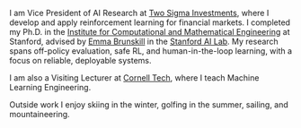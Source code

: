 I am Vice President of AI Research at [Two Sigma Investments](https://www.twosigma.com), where I develop and apply reinforcement learning for financial markets. I completed my Ph.D. in the [Institute for Computational and Mathematical Engineering](https://icme.stanford.edu) at Stanford, advised by [Emma Brunskill](https://cs.stanford.edu/people/ebrun/) in the [Stanford AI Lab](https://ai.stanford.edu). My research spans off-policy evaluation, safe RL, and human-in-the-loop learning, with a focus on reliable, deployable systems.

I am also a Visiting Lecturer at [Cornell Tech](https://www.tech.cornell.edu/), where I teach Machine Learning Engineering. 

Outside work I enjoy skiing in the winter, golfing in the summer, sailing, and mountaineering. 